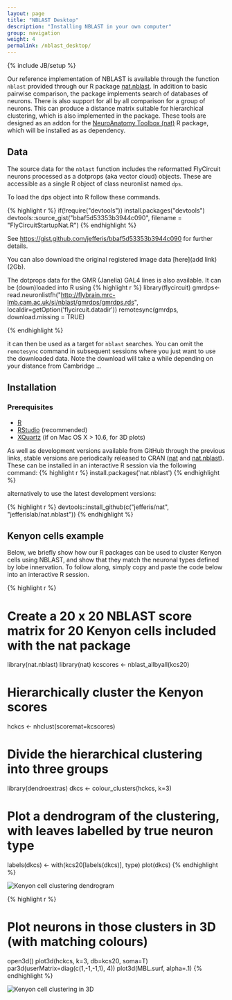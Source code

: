 ```yaml
---
layout: page
title: "NBLAST Desktop"
description: "Installing NBLAST in your own computer"
group: navigation
weight: 4
permalink: /nblast_desktop/
---
```

{% include JB/setup %}

Our reference implementation of NBLAST is available through the function ``nblast`` provided through our R package [nat.nblast](https://github.com/jefferislab/nat.nblast).
In addition to basic pairwise comparison, the package implements search of databases of neurons.
There is also support for all by all comparison for a group of neurons.
This can produce a distance matrix suitable for hierarchical clustering, which is also implemented in the package.
These tools are designed as an addon for the [NeuroAnatomy Toolbox (nat)](https://jefferis.github.io/nat/) R package, which will be installed as as dependency.

## Data

The source data for the ``nblast`` function includes the reformatted FlyCircuit neurons processed as a dotprops (aka vector cloud) objects. These are accessible as a single R object of class neuronlist named ``dps``. 

To load the dps object into R follow these commands.

{% highlight r %}
if(!require("devtools")) install.packages("devtools")
devtools::source_gist("bbaf5d53353b3944c090", filename = "FlyCircuitStartupNat.R")
{% endhighlight %}

See https://gist.github.com/jefferis/bbaf5d53353b3944c090 for further details.

You can also download the original registered image data [here](add link)(2Gb). 

The dotprops data for the GMR (Janelia) GAL4 lines is also available. It can be (down)loaded into R using 
{% highlight r %}
library(flycircuit)
gmrdps<-read.neuronlistfh("http://flybrain.mrc-lmb.cam.ac.uk/si/nblast/gmrdps/gmrdps.rds", localdir=getOption('flycircuit.datadir'))
remotesync(gmrdps, download.missing = TRUE)

{% endhighlight %}

it can then be used as a target for ``nblast`` searches. You can omit the `remotesync` command in subsequent sessions where you just want to use the downloaded data. Note the download will take a while depending on your distance from Cambridge ...

## Installation

### Prerequisites

* [R](http://r-project.org)
* [RStudio](http://www.rstudio.com) (recommended)
* [XQuartz](http://xquartz.macosforge.org/landing/) (if on Mac OS X > 10.6, for 3D plots)

As well as development versions available from GitHub through the previous links, stable versions are periodically released to CRAN ([nat](http://cran.r-project.org/web/packages/nat/index.html) and [nat.nblast](http://cran.r-project.org/web/packages/nat.nblast/index.html)).
These can be installed in an interactive R session via the following command:
{% highlight r %}
install.packages('nat.nblast')
{% endhighlight %}

alternatively to use the latest development versions:

{% highlight r %}
devtools::install_github(c("jefferis/nat", "jefferislab/nat.nblast"))
{% endhighlight %}

## Kenyon cells example
Below, we briefly show how our R packages can be used to cluster Kenyon cells using NBLAST, and show that they match the neuronal types defined by lobe innervation.
To follow along, simply copy and paste the code below into an interactive R session.


{% highlight r %}
# Create a 20 x 20 NBLAST score matrix for 20 Kenyon cells included with the nat package
library(nat.nblast)
library(nat)
kcscores <- nblast_allbyall(kcs20)

# Hierarchically cluster the Kenyon scores
hckcs <- nhclust(scoremat=kcscores)

# Divide the hierarchical clustering into three groups
library(dendroextras)
dkcs <- colour_clusters(hckcs, k=3)

# Plot a dendrogram of the clustering, with leaves labelled by true neuron type
labels(dkcs) <- with(kcs20[labels(dkcs)], type)
plot(dkcs)
{% endhighlight %}

![Kenyon cell clustering dendrogram](../images/kc_clustering_dendrogram.png)

{% highlight r %}
# Plot neurons in those clusters in 3D (with matching colours)
open3d()
plot3d(hckcs, k=3, db=kcs20, soma=T)
par3d(userMatrix=diag(c(1,-1,-1,1), 4))
plot3d(MBL.surf, alpha=.1)
{% endhighlight %}

![Kenyon cell clustering in 3D](../images/kc_clustering_3d.png)
